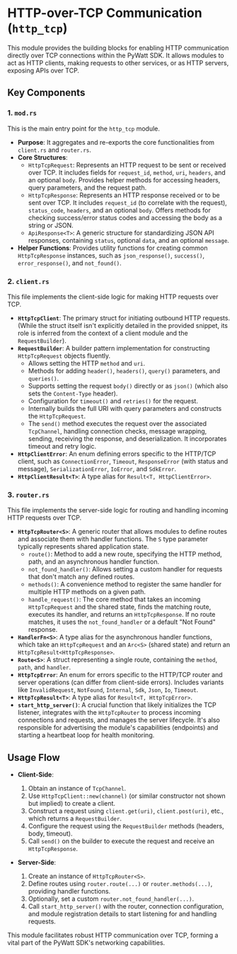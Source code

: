 # HTTP-over-TCP Communication (`http_tcp`)

This module provides the building blocks for enabling HTTP communication directly over TCP connections within the PyWatt SDK. It allows modules to act as HTTP clients, making requests to other services, or as HTTP servers, exposing APIs over TCP.

## Key Components

### 1. `mod.rs`
This is the main entry point for the `http_tcp` module.
- **Purpose**: It aggregates and re-exports the core functionalities from `client.rs` and `router.rs`.
- **Core Structures**:
    - `HttpTcpRequest`: Represents an HTTP request to be sent or received over TCP. It includes fields for `request_id`, `method`, `uri`, `headers`, and an optional `body`. Provides helper methods for accessing headers, query parameters, and the request path.
    - `HttpTcpResponse`: Represents an HTTP response received or to be sent over TCP. It includes `request_id` (to correlate with the request), `status_code`, `headers`, and an optional `body`. Offers methods for checking success/error status codes and accessing the body as a string or JSON.
    - `ApiResponse<T>`: A generic structure for standardizing JSON API responses, containing `status`, optional `data`, and an optional `message`.
- **Helper Functions**: Provides utility functions for creating common `HttpTcpResponse` instances, such as `json_response()`, `success()`, `error_response()`, and `not_found()`.

### 2. `client.rs`
This file implements the client-side logic for making HTTP requests over TCP.
- **`HttpTcpClient`**: The primary struct for initiating outbound HTTP requests. (While the struct itself isn't explicitly detailed in the provided snippet, its role is inferred from the context of a client module and the `RequestBuilder`).
- **`RequestBuilder`**: A builder pattern implementation for constructing `HttpTcpRequest` objects fluently.
    - Allows setting the HTTP `method` and `uri`.
    - Methods for adding `header()`, `headers()`, `query()` parameters, and `queries()`.
    - Supports setting the request `body()` directly or as `json()` (which also sets the `Content-Type` header).
    - Configuration for `timeout()` and `retries()` for the request.
    - Internally builds the full URI with query parameters and constructs the `HttpTcpRequest`.
    - The `send()` method executes the request over the associated `TcpChannel`, handling connection checks, message wrapping, sending, receiving the response, and deserialization. It incorporates timeout and retry logic.
- **`HttpClientError`**: An enum defining errors specific to the HTTP/TCP client, such as `ConnectionError`, `Timeout`, `ResponseError` (with status and message), `SerializationError`, `IoError`, and `SdkError`.
- **`HttpClientResult<T>`**: A type alias for `Result<T, HttpClientError>`.

### 3. `router.rs`
This file implements the server-side logic for routing and handling incoming HTTP requests over TCP.
- **`HttpTcpRouter<S>`**: A generic router that allows modules to define routes and associate them with handler functions. The `S` type parameter typically represents shared application state.
    - `route()`: Method to add a new route, specifying the HTTP method, path, and an asynchronous handler function.
    - `not_found_handler()`: Allows setting a custom handler for requests that don't match any defined routes.
    - `methods()`: A convenience method to register the same handler for multiple HTTP methods on a given path.
    - `handle_request()`: The core method that takes an incoming `HttpTcpRequest` and the shared state, finds the matching route, executes its handler, and returns an `HttpTcpResponse`. If no route matches, it uses the `not_found_handler` or a default "Not Found" response.
- **`HandlerFn<S>`**: A type alias for the asynchronous handler functions, which take an `HttpTcpRequest` and an `Arc<S>` (shared state) and return an `HttpTcpResult<HttpTcpResponse>`.
- **`Route<S>`**: A struct representing a single route, containing the `method`, `path`, and `handler`.
- **`HttpTcpError`**: An enum for errors specific to the HTTP/TCP router and server operations (can differ from client-side errors). Includes variants like `InvalidRequest`, `NotFound`, `Internal`, `Sdk`, `Json`, `Io`, `Timeout`.
- **`HttpTcpResult<T>`**: A type alias for `Result<T, HttpTcpError>`.
- **`start_http_server()`**: A crucial function that likely initializes the TCP listener, integrates with the `HttpTcpRouter` to process incoming connections and requests, and manages the server lifecycle. It's also responsible for advertising the module's capabilities (endpoints) and starting a heartbeat loop for health monitoring.

## Usage Flow

- **Client-Side**:
    1. Obtain an instance of `TcpChannel`.
    2. Use `HttpTcpClient::new(channel)` (or similar constructor not shown but implied) to create a client.
    3. Construct a request using `client.get(uri)`, `client.post(uri)`, etc., which returns a `RequestBuilder`.
    4. Configure the request using the `RequestBuilder` methods (headers, body, timeout).
    5. Call `send()` on the builder to execute the request and receive an `HttpTcpResponse`.

- **Server-Side**:
    1. Create an instance of `HttpTcpRouter<S>`.
    2. Define routes using `router.route(...)` or `router.methods(...)`, providing handler functions.
    3. Optionally, set a custom `router.not_found_handler(...)`.
    4. Call `start_http_server()` with the router, connection configuration, and module registration details to start listening for and handling requests.

This module facilitates robust HTTP communication over TCP, forming a vital part of the PyWatt SDK's networking capabilities.
